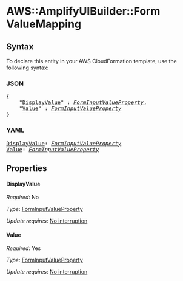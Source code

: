 # AWS::AmplifyUIBuilder::Form ValueMapping

## Syntax

To declare this entity in your AWS CloudFormation template, use the following syntax:

### JSON

<pre>
{
    "<a href="#displayvalue" title="DisplayValue">DisplayValue</a>" : <i><a href="forminputvalueproperty.md">FormInputValueProperty</a></i>,
    "<a href="#value" title="Value">Value</a>" : <i><a href="forminputvalueproperty.md">FormInputValueProperty</a></i>
}
</pre>

### YAML

<pre>
<a href="#displayvalue" title="DisplayValue">DisplayValue</a>: <i><a href="forminputvalueproperty.md">FormInputValueProperty</a></i>
<a href="#value" title="Value">Value</a>: <i><a href="forminputvalueproperty.md">FormInputValueProperty</a></i>
</pre>

## Properties

#### DisplayValue

_Required_: No

_Type_: <a href="forminputvalueproperty.md">FormInputValueProperty</a>

_Update requires_: [No interruption](https://docs.aws.amazon.com/AWSCloudFormation/latest/UserGuide/using-cfn-updating-stacks-update-behaviors.html#update-no-interrupt)

#### Value

_Required_: Yes

_Type_: <a href="forminputvalueproperty.md">FormInputValueProperty</a>

_Update requires_: [No interruption](https://docs.aws.amazon.com/AWSCloudFormation/latest/UserGuide/using-cfn-updating-stacks-update-behaviors.html#update-no-interrupt)

